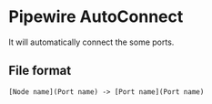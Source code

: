 # Pipewire AutoConnect

It will automatically connect the some ports.

## File format
```
[Node name](Port name) -> [Port name](Port name)
```
